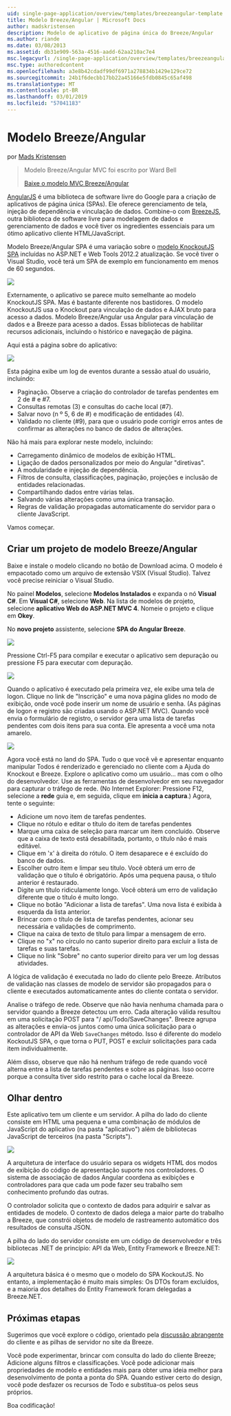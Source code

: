 ```yaml
---
uid: single-page-application/overview/templates/breezeangular-template
title: Modelo Breeze/Angular | Microsoft Docs
author: madskristensen
description: Modelo de aplicativo de página única do Breeze/Angular
ms.author: riande
ms.date: 03/08/2013
ms.assetid: db31e909-563a-4516-aadd-62aa210ac7e4
msc.legacyurl: /single-page-application/overview/templates/breezeangular-template
msc.type: authoredcontent
ms.openlocfilehash: a3e8b42cdadf99df6971a278834b1429e129ce72
ms.sourcegitcommit: 24b1f6decbb17bb22a45166e5fdb0845c65af498
ms.translationtype: MT
ms.contentlocale: pt-BR
ms.lasthandoff: 03/01/2019
ms.locfileid: "57041183"
---
```

<a name="breezeangular-template"></a>Modelo Breeze/Angular
====================
por [Mads Kristensen](https://github.com/madskristensen)

> Modelo Breeze/Angular MVC foi escrito por Ward Bell
> 
> [Baixe o modelo MVC Breeze/Angular](https://go.microsoft.com/fwlink/?LinkId=286437)


[AngularJS](http://angularjs.org) é uma biblioteca de software livre do Google para a criação de aplicativos de página única (SPAs). Ele oferece gerenciamento de tela, injeção de dependência e vinculação de dados. Combine-o com [BreezeJS](http://www.breezejs.com/?utm_source=ms-spa), outra biblioteca de software livre para modelagem de dados e gerenciamento de dados e você tiver os ingredientes essenciais para um ótimo aplicativo cliente HTML/JavaScript.

Modelo Breeze/Angular SPA é uma variação sobre o [modelo KnockoutJS SPA](../introduction/knockoutjs-template.md) incluídas no ASP.NET e Web Tools 2012.2 atualização. Se você tiver o Visual Studio, você terá um SPA de exemplo em funcionamento em menos de 60 segundos.

![](http://www.breezejs.com/sites/all/images/spa-template/NgRunningTodoPage.png)

Externamente, o aplicativo se parece muito semelhante ao modelo KnockoutJS SPA. Mas é bastante diferente nos bastidores. O modelo KnockoutJS usa o Knockout para vinculação de dados e AJAX bruto para acesso a dados. Modelo Breeze/Angular usa Angular para vinculação de dados e a Breeze para acesso a dados. Essas bibliotecas de habilitar recursos adicionais, incluindo o histórico e navegação de página.

Aqui está a página sobre do aplicativo:

![](http://www.breezejs.com/sites/all/images/spa-template/NgRunningAboutPage.png)

Esta página exibe um log de eventos durante a sessão atual do usuário, incluindo:

- Paginação. Observe a criação do controlador de tarefas pendentes em 2 de # e #7.
- Consultas remotas (3) e consultas do cache local (#7).
- Salvar novo (n º 5, 6 de #) e modificação de entidades (4).
- Validado no cliente (#9), para que o usuário pode corrigir erros antes de confirmar as alterações no banco de dados de alterações.

Não há mais para explorar neste modelo, incluindo:

- Carregamento dinâmico de modelos de exibição HTML.
- Ligação de dados personalizados por meio do Angular "diretivas".
- A modularidade e injeção de dependência.
- Filtros de consulta, classificações, paginação, projeções e inclusão de entidades relacionadas.
- Compartilhando dados entre várias telas.
- Salvando várias alterações como uma única transação.
- Regras de validação propagadas automaticamente do servidor para o cliente JavaScript.

Vamos começar.

## <a name="create-a-breezeangular-template-project"></a>Criar um projeto de modelo Breeze/Angular

Baixe e instale o modelo clicando no botão de Download acima. O modelo é empacotado como um arquivo de extensão VSIX (Visual Studio). Talvez você precise reiniciar o Visual Studio.

No painel **Modelos**, selecione **Modelos Instalados** e expanda o nó **Visual C#**. Em **Visual C#**, selecione **Web**. Na lista de modelos de projeto, selecione **aplicativo Web do ASP.NET MVC 4**. Nomeie o projeto e clique em **Okey**.

No **novo projeto** assistente, selecione **SPA do Angular Breeze**.

![](http://www.breezejs.com/sites/all/images/spa-template/SelectBreezeNgSpaTemplate.png)

Pressione Ctrl-F5 para compilar e executar o aplicativo sem depuração ou pressione F5 para executar com depuração.

![](http://www.breezejs.com/sites/all/images/spa-template/ZephyrLogin.png)

Quando o aplicativo é executado pela primeira vez, ele exibe uma tela de logon. Clique no link de "Inscrição" e uma nova página glides no modo de exibição, onde você pode inserir um nome de usuário e senha. (As páginas de logon e registro são criadas usando o ASP.NET MVC). Quando você envia o formulário de registro, o servidor gera uma lista de tarefas pendentes com dois itens para sua conta. Ele apresenta a você uma nota amarelo.

![](http://www.breezejs.com/sites/all/images/spa-template/TodoList.png)

Agora você está no land do SPA. Tudo o que você vê e apresentar enquanto manipular Todos é renderizado e gerenciado no cliente com a Ajuda do Knockout e Breeze. Explore o aplicativo como um usuário... mas com o olho do desenvolvedor. Use as ferramentas de desenvolvedor em seu navegador para capturar o tráfego de rede. (No Internet Explorer: Pressione F12, selecione a **rede** guia e, em seguida, clique em **inicia a captura**.) Agora, tente o seguinte:

- Adicione um novo item de tarefas pendentes.
- Clique no rótulo e editar o título do item de tarefas pendentes
- Marque uma caixa de seleção para marcar um item concluído. Observe que a caixa de texto está desabilitada, portanto, o título não é mais editável.
- Clique em 'x' à direita do rótulo. O item desaparece e é excluído do banco de dados.
- Escolher outro item e limpar seu título. Você obterá um erro de validação que o título é obrigatório. Após uma pequena pausa, o título anterior é restaurado.
- Digite um título ridiculamente longo. Você obterá um erro de validação diferente que o título é muito longo.
- Clique no botão "Adicionar a lista de tarefas". Uma nova lista é exibida à esquerda da lista anterior.
- Brincar com o título de lista de tarefas pendentes, acionar seu necessária e validações de comprimento.
- Clique na caixa de texto de título para limpar a mensagem de erro.
- Clique no "x" no círculo no canto superior direito para excluir a lista de tarefas e suas tarefas.
- Clique no link "Sobre" no canto superior direito para ver um log dessas atividades.

A lógica de validação é executada no lado do cliente pelo Breeze. Atributos de validação nas classes de modelo de servidor são propagados para o cliente e executados automaticamente antes do cliente contata o servidor.

Analise o tráfego de rede. Observe que não havia nenhuma chamada para o servidor quando a Breeze detectou um erro. Cada alteração válida resultou em uma solicitação POST para "/ api/Todo/SaveChanges". Breeze agrupa as alterações e envia-os juntos como uma única solicitação para o controlador de API da Web `SaveChanges` método. Isso é diferente do modelo KockoutJS SPA, o que torna o PUT, POST e excluir solicitações para cada item individualmente.

Além disso, observe que não há nenhum tráfego de rede quando você alterna entre a lista de tarefas pendentes e sobre as páginas. Isso ocorre porque a consulta tiver sido restrito para o cache local da Breeze.

## <a name="peek-inside"></a>Olhar dentro

Este aplicativo tem um cliente e um servidor. A pilha do lado do cliente consiste em HTML uma pequena e uma combinação de módulos de JavaScript do aplicativo (na pasta "aplicativo") além de bibliotecas JavaScript de terceiros (na pasta "Scripts").

![](http://www.breezejs.com/sites/all/images/spa-template/NgClientArchitecture2.png)

A arquitetura de interface do usuário separa os widgets HTML dos modos de exibição do código de apresentação suporte nos controladores. O sistema de associação de dados Angular coordena as exibições e controladores para que cada um pode fazer seu trabalho sem conhecimento profundo das outras.

O controlador solicita que o contexto de dados para adquirir e salvar as entidades de modelo. O contexto de dados delega a maior parte do trabalho a Breeze, que constrói objetos de modelo de rastreamento automático dos resultados de consulta JSON.

A pilha do lado do servidor consiste em um código de desenvolvedor e três bibliotecas .NET de princípio: API da Web, Entity Framework e Breeze.NET:

![](http://www.breezejs.com/sites/all/images/spa-template/ServerArchitecture.png)

A arquitetura básica é o mesmo que o modelo do SPA KockoutJS. No entanto, a implementação é muito mais simples: Os DTOs foram excluídos, e a maioria dos detalhes do Entity Framework foram delegadas a Breeze.NET.

## <a name="next-steps"></a>Próximas etapas

Sugerimos que você explore o código, orientado pela [discussão abrangente](http://www.breezejs.com/ng-spa-template?utm_source=ms-spa) do cliente e as pilhas de servidor no site da Breeze.

Você pode experimentar, brincar com consulta do lado do cliente Breeze; Adicione alguns filtros e classificações. Você pode adicionar mais propriedades de modelo e entidades mais para obter uma ideia melhor para desenvolvimento de ponta a ponta do SPA. Quando estiver certo do design, você pode desfazer os recursos de Todo e substitua-os pelos seus próprios.

Boa codificação!
